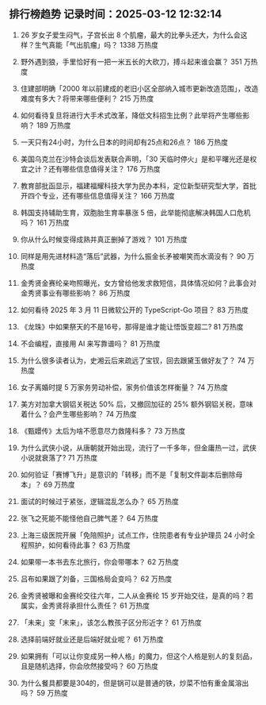 
## 排行榜趋势 记录时间：2025-03-12 12:32:14
  
  1. 26 岁女子爱生闷气，子宫长出 8 个肌瘤，最大的比拳头还大，为什么会这样？生气真能「气出肌瘤」吗？ 1338 万热度
    
  2. 野外遇到狼，手里恰好有一把一米五长的大砍刀，搏斗起来谁会赢？ 351 万热度
    
  3. 住建部明确「2000 年以前建成的老旧小区全部纳入城市更新改造范围」，改造难度有多大？将带来哪些便利？ 215 万热度
    
  4. 如何看待复旦将进行大手术式改革，降低文科招生比例？此举将产生哪些影响？ 189 万热度
    
  5. 一天只有24小时，为什么日本的时间却有25点和26点？ 186 万热度
    
  6. 美国乌克兰在沙特会谈后发表联合声明，「30 天临时停火」是和平曙光还是权宜之计？还有哪些信息值得关注？ 176 万热度
    
  7. 教育部批函显示，福建福耀科技大学为民办本科，定位新型研究型大学，首批开四个专业，还有哪些信息值得关注？ 166 万热度
    
  8. 韩国支持辅助生育，双胞胎生育率暴涨 5 倍，此举能彻底解决韩国人口危机吗？ 161 万热度
    
  9. 你从什么时候变得成熟并真正删掉了游戏？ 101 万热度
    
  10. 同样是用先进材料造“落后”武器，为什么振金长矛被嘲笑而水滴没有？ 90 万热度
    
  11. 金秀贤金赛纶亲吻照曝光，女方曾给他发求救短信，具体情况如何？此事会对金秀贤事业有哪些影响？ 86 万热度
    
  12. 如何看待 2025 年 3 月 11 日微软公开的 TypeScript-Go 项目？ 83 万热度
    
  13. 《龙珠》中如果祭天的不是16号，那得是谁才能让悟饭变超二? 81 万热度
    
  14. 不会编程，直接用 AI 来写靠谱吗？ 81 万热度
    
  15. 为什么很多读者认为，史湘云后来疏远了宝钗，回去跟黛玉做好友了？ 74 万热度
    
  16. 女子离婚时提 5 万家务劳动补偿，家务价值该怎样衡量？ 74 万热度
    
  17. 美方对加拿大钢铝关税达 50% 后，又撤回加征的 25% 额外钢铝关税，意味着什么？会产生哪些影响？ 74 万热度
    
  18. 《甄嬛传》太后为啥不愿意尽力救隆科多？ 73 万热度
    
  19. 为什么武侠小说，从唐朝就开始出现，流行了一千多年，但金庸热一过，武侠小说就衰落了? 71 万热度
    
  20. 如何验证「赛博飞升」是意识的「转移」而不是「复制文件副本后删除母本」？ 69 万热度
    
  21. 面试的时候过于紧张，逻辑混乱怎么办？ 65 万热度
    
  22. 张飞之死能不能怪他自己脾气差？ 64 万热度
    
  23. 上海三级医院开展「免陪照护」试点工作，住院患者有专业护理员 24 小时全程照护，如何看待此事？ 63 万热度
    
  24. 如果带一本书去东北旅行，你会带哪本？ 62 万热度
    
  25. 吕布如果跟了刘备，三国格局会变吗？ 62 万热度
    
  26. 金秀贤被曝和金赛纶交往六年，二人从金赛纶 15 岁开始交往，是真的吗？若属实，金秀贤将承担什么责任？ 61 万热度
    
  27. 「未来」变「末来」，该怎么教孩子区分形近字？ 61 万热度
    
  28. 选择前端好就业还是后端好就业呢？ 61 万热度
    
  29. 如果拥有「可以让你变成另一种人格」的魔力，但这个人格是别人的复刻品，且是随机选择，你会欣然接受吗？ 60 万热度
    
  30. 为什么餐具都要是304的，但是锅可以是普通的铁，炒菜不怕有重金属溶出吗？ 59 万热度
    